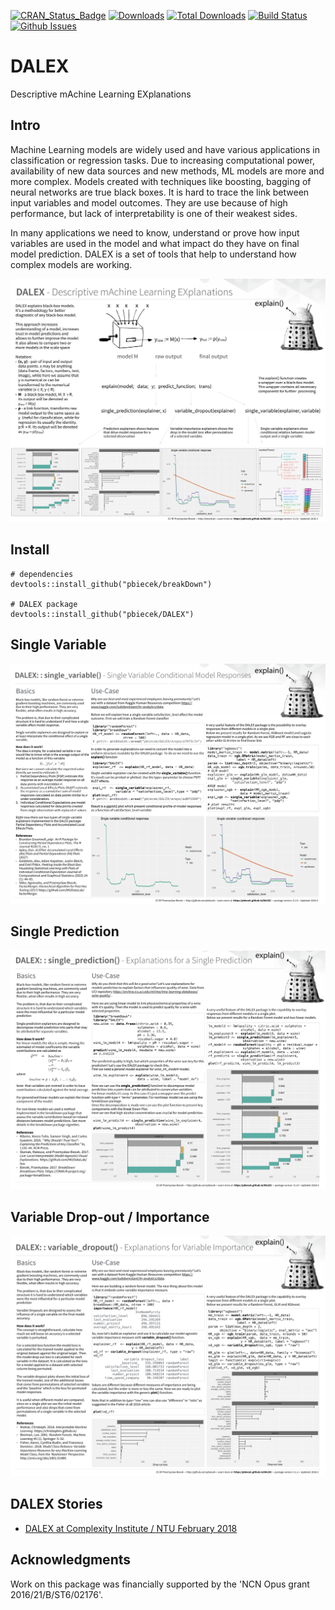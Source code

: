 [![CRAN_Status_Badge](http://www.r-pkg.org/badges/version/DALEX)](https://cran.r-project.org/package=DALEX)
[![Downloads](http://cranlogs.r-pkg.org/badges/DALEX)](http://cran.rstudio.com/package=DALEX)
[![Total Downloads](http://cranlogs.r-pkg.org/badges/grand-total/DALEX?color=orange)](http://cranlogs.r-pkg.org/badges/grand-total/DALEX)
[![Build Status](https://api.travis-ci.org/pbiecek/DALEX.png)](https://travis-ci.org/pbiecek/DALEX)
[![Github Issues](http://githubbadges.herokuapp.com/pbiecek/DALEX/issues.svg)](https://github.com/pbiecek/DALEX/issues)

# DALEX

Descriptive mAchine Learning EXplanations

## Intro

Machine Learning models are widely used and have various applications in classification or regression tasks. Due to increasing computational power, availability of new data sources and new methods, ML models are more and more complex. Models created with techniques like boosting, bagging of neural networks are true black boxes. It is hard to trace the link between input variables and model outcomes. They are use because of high performance, but lack of interpretability is one of their weakest sides.

In many applications we need to know, understand or prove how input variables are used in the model and what impact do they have on final model prediction. DALEX is a set of tools that help to understand how complex models are working.

![DALEX_intro](misc/DALEX_intro.png)


## Install

```{r}
# dependencies
devtools::install_github("pbiecek/breakDown")

# DALEX package
devtools::install_github("pbiecek/DALEX")
```

## Single Variable

![DALEX_single_variable](misc/DALEX_single_variable.png)

## Single Prediction

![DALEX_single_prediction](misc/DALEX_single_prediction.png)

## Variable Drop-out / Importance

![DALEX_variable_dropout](misc/DALEX_variable_dropout.png)


## DALEX Stories

* [DALEX at Complexity Institute / NTU February 2018](https://github.com/pbiecek/pbiecek.github.io/blob/master/Presentations/DALEX_at_NTU_2018.pdf)

## Acknowledgments

Work on this package was financially supported by the 'NCN Opus grant 2016/21/B/ST6/02176'.
    
